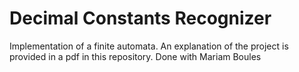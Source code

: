 # Decimal Constants Recognizer
Implementation of a finite automata.
An explanation of the project is provided in a pdf in this repository.
Done with Mariam Boules
